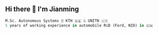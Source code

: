 ## Hi there 👋  I'm Jianming

```python
M.Sc. Autonomous Systems @ KTH 🇸🇪 & UNITN 🇮🇹
5 years of working experience in automobile R&D (Ford, NIO) in 🇨🇳
```

<!--
**jhan15/jhan15** is a ✨ _special_ ✨ repository because its `README.md` (this file) appears on your GitHub profile.

Here are some ideas to get you started:

- 🔭 I’m currently working on ...
- 🌱 I’m currently learning ...
- 👯 I’m looking to collaborate on ...
- 🤔 I’m looking for help with ...
- 💬 Ask me about ...
- 📫 How to reach me: ...
- 😄 Pronouns: ...
- ⚡ Fun fact: ...

<p align="center">
  <b>Some Links:</b><br>
  <a href="#">Link 1</a> |
  <a href="#">Link 2</a> |
  <a href="#">Link 3</a>
  <br><br>
  <img src="http://s.4cdn.org/image/title/105.gif">
</p>
-->
